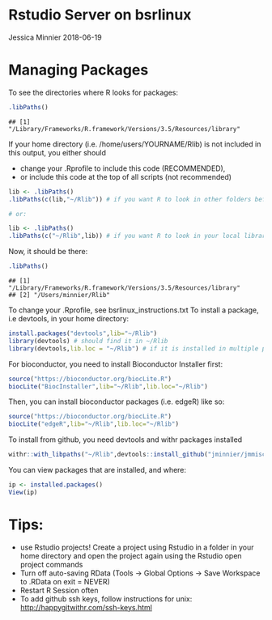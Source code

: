 Rstudio Server on bsrlinux
================
Jessica Minnier
2018-06-19

Managing Packages
=================

To see the directories where R looks for packages:

``` r
.libPaths()
```

    ## [1] "/Library/Frameworks/R.framework/Versions/3.5/Resources/library"

If your home directory (i.e. /home/users/YOURNAME/Rlib) is not included in this output, you either should

-   change your .Rprofile to include this code (RECOMMENDED),
-   or include this code at the top of all scripts (not recommended)

``` r
lib <- .libPaths()
.libPaths(c(lib,"~/Rlib")) # if you want R to look in other folders before your local library

# or:
```

``` r
lib <- .libPaths()
.libPaths(c("~/Rlib",lib)) # if you want R to look in your local library first
```

Now, it should be there:

``` r
.libPaths()
```

    ## [1] "/Library/Frameworks/R.framework/Versions/3.5/Resources/library"
    ## [2] "/Users/minnier/Rlib"

To change your .Rprofile, see bsrlinux\_instructions.txt To install a package, i.e devtools, in your home directory:

``` r
install.packages("devtools",lib="~/Rlib")
library(devtools) # should find it in ~/Rlib
library(devtools,lib.loc = "~/Rlib") # if it is installed in multiple places and you want to force it to look in a certain local library folder
```

For bioconductor, you need to install Bioconductor Installer first:

``` r
source("https://bioconductor.org/biocLite.R")
biocLite("BiocInstaller",lib="~/Rlib",lib.loc="~/Rlib")
```

Then, you can install bioconductor packages (i.e. edgeR) like so:

``` r
source("https://bioconductor.org/biocLite.R")
biocLite("edgeR",lib="~/Rlib",lib.loc="~/Rlib")
```

To install from github, you need devtools and withr packages installed

``` r
withr::with_libpaths("~/Rlib",devtools::install_github("jminnier/jmmisc"))
```

You can view packages that are installed, and where:

``` r
ip <- installed.packages()
View(ip)
```

Tips:
=====

-   use Rstudio projects! Create a project using Rstudio in a folder in your home directory and open the project again using the Rstudio open project commands
-   Turn off auto-saving RData (Tools -&gt; Global Options -&gt; Save Workspace to .RData on exit = NEVER)
-   Restart R Session often
-   To add github ssh keys, follow instructions for unix: <http://happygitwithr.com/ssh-keys.html>
